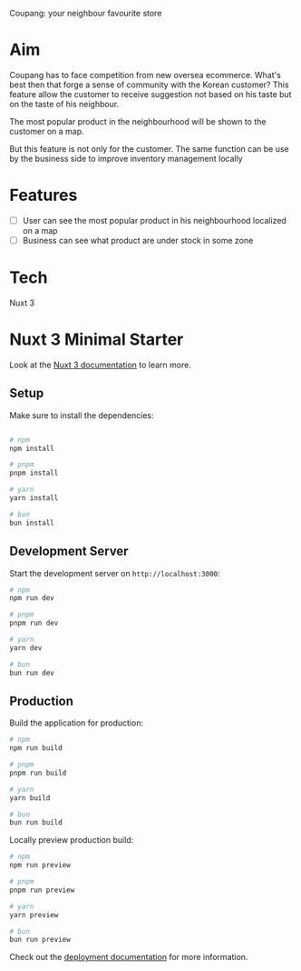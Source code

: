 Coupang: your neighbour favourite store


# Aim

Coupang has to face competition from new oversea ecommerce. 
What's best then that forge a sense of community with the Korean customer?
This feature allow the customer to receive suggestion not based on his taste but on the taste 
of his neighbour.

The most popular product in the neighbourhood will be shown to the customer on a map.

But this feature is not only for the customer. 
The same function can be use by the business side to improve inventory management locally

# Features

- [ ] User can see the most popular product in his neighbourhood localized on a map
- [ ] Business can see what product are under stock in some zone

# Tech
Nuxt 3


# Nuxt 3 Minimal Starter

Look at the [Nuxt 3 documentation](https://nuxt.com/docs/getting-started/introduction) to learn more.

## Setup

Make sure to install the dependencies:

```bash

# npm
npm install

# pnpm
pnpm install

# yarn
yarn install

# bun
bun install
```

## Development Server

Start the development server on `http://localhost:3000`:

```bash
# npm
npm run dev

# pnpm
pnpm run dev

# yarn
yarn dev

# bun
bun run dev
```

## Production

Build the application for production:

```bash
# npm
npm run build

# pnpm
pnpm run build

# yarn
yarn build

# bun
bun run build
```

Locally preview production build:

```bash
# npm
npm run preview

# pnpm
pnpm run preview

# yarn
yarn preview

# bun
bun run preview
```

Check out the [deployment documentation](https://nuxt.com/docs/getting-started/deployment) for more information.
